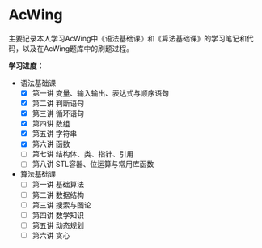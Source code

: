 # AcWing

主要记录本人学习AcWing中《语法基础课》和《算法基础课》的学习笔记和代码，以及在AcWing题库中的刷题过程。

**学习进度：**

- 语法基础课
  - [x] 第一讲 变量、输入输出、表达式与顺序语句
  - [x] 第二讲 判断语句
  - [x] 第三讲 循环语句
  - [x] 第四讲 数组
  - [x] 第五讲 字符串
  - [x] 第六讲 函数
  - [ ] 第七讲 结构体、类、指针、引用
  - [ ] 第八讲 STL容器、位运算与常用库函数
- 算法基础课
  - [ ] 第一讲 基础算法
  - [ ] 第二讲 数据结构
  - [ ] 第三讲 搜索与图论
  - [ ] 第四讲 数学知识
  - [ ] 第五讲 动态规划
  - [ ] 第六讲 贪心